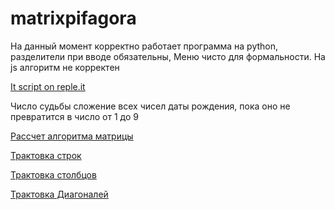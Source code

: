 # matrixpifagora

На данный момент корректно работает программа на python, разделители при вводе обязательны, Меню чисто для формальности.
На js алгоритм не корректен

[It script on reple.it](https://repl.it/@woodsleaf/matrix)

Число судьбы сложение всех чисел даты рождения, пока оно не превратится в число от 1 до 9

[Рассчет алгоритма матрицы](http://opakyl.ru/number.php?id=1)

[Трактовка строк](http://opakyl.ru/number.php?id=4)

[Трактовка столбцов](http://opakyl.ru/number.php?id=5)

[Трактовка Диагоналей](http://opakyl.ru/number.php?id=6)



